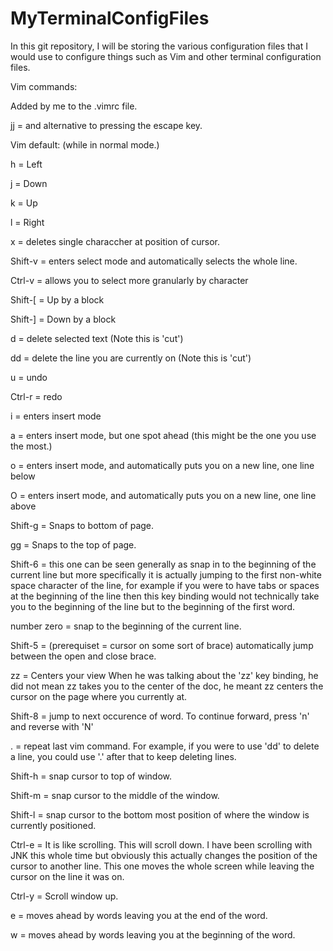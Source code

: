 # MyTerminalConfigFiles
In this git repository, I will be storing the various configuration files that I would use to configure things such as Vim and other terminal configuration files.

Vim commands:

Added by me to the .vimrc file.

jj = and alternative to pressing the escape key.

Vim default: (while in normal mode.)

h = Left

j = Down

k = Up

l = Right

x = deletes single characcher at position of cursor.

Shift-v = enters select mode and automatically selects the whole line.

Ctrl-v = allows you to select more granularly by character

Shift-[ = Up by a block

Shift-] = Down by a block

d = delete selected text (Note this is 'cut')

dd = delete the line you are currently on (Note this is 'cut')  

u = undo

Ctrl-r = redo

i = enters insert mode

a = enters insert mode, but one spot ahead (this might be the one you use the most.) 

o = enters insert mode, and automatically puts you on a new line, one line below

O = enters insert mode, and automatically puts you on a new line, one line above

Shift-g = Snaps to bottom of page.

gg = Snaps to the top of page.

Shift-6 = this one can be seen generally as snap in to the beginning of the current line but more specifically it is actually jumping to the first non-white space character of the line, for example if you were to have tabs or spaces at the beginning of the line then this key binding would not technically take you to the beginning of the line but to the beginning of the first word.

number zero = snap to the beginning of the current line.

Shift-5 = (prerequiset = cursor on some sort of brace) automatically jump between the open and close brace.

zz = Centers your view
When he was talking about the 'zz' key binding, he did not mean zz takes you to the center of the doc, he meant zz centers the cursor on the page where you currently at.

Shift-8 = jump to next occurence of word. To continue forward, press 'n' and reverse with 'N'

. = repeat last vim command. For example, if you were to use 'dd' to delete a line, you could use '.' after that to keep deleting lines.

Shift-h = snap cursor to top of window.

Shift-m = snap cursor to the middle of the window.

Shift-l = snap cursor to the bottom most position of where the window is currently positioned.

Ctrl-e = It is like scrolling. This will scroll down. I have been scrolling with JNK this whole time but obviously this actually changes the position of the cursor to another line. This one moves the whole screen while leaving the cursor on the line it was on.

Ctrl-y = Scroll window up.

e = moves ahead by words leaving you at the end of the word.

w = moves ahead by words leaving you at the beginning of the word.

